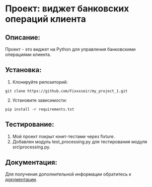 # Проект: виджет банковских операций клиента

## Описание:

Проект - это виджет на Python для управления банковскими операциями клиента.

## Установка:

1. Клонируйте репозиторий:
```
git clone https://github.com/Fixxxseir/my_project_1.git
```
2. Установите зависимости:
```
pip install -r requirements.txt
```
## Тестирование:

1. Мой проект покрыт юнит-тестами через fixture.
2. Добавлен модуль test_processing.py для тестирования модуля src\processing.py.

## Документация:

Для получения дополнительной информации обратитесь к [документации](README.md).
